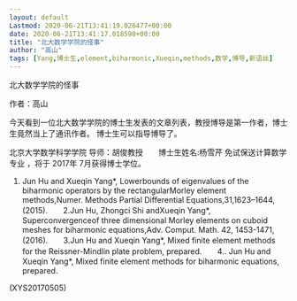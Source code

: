 ```yaml
---
layout: default
Lastmod: 2020-06-21T13:41:19.026477+00:00
date: 2020-06-21T13:41:17.018590+00:00
title: "北大数学学院的怪事"
author: "高山"
tags: [Yang,博士生,element,biharmonic,Xueqin,methods,数学,博导,新语丝]
---
```


北大数学学院的怪事

作者：高山

今天看到一位北大数学学院的博士生发表的文章列表，教授博导是第一作者，博士生竟然当上了通讯作者。 博士生可以指导博导了。

北京大学数学科学学院 导师：胡俊教授　　博士生姓名:杨雪芹 免试保送计算数学专业 ，将于 2017年 7月获得博士学位。

1. Jun Hu and Xueqin Yang*, Lowerbounds of eigenvalues of the biharmonic operators by the rectangularMorley element methods,Numer. Methods Partial Differential Equations,31,1623–1644,(2015).　　2.Jun Hu, Zhongci Shi andXueqin Yang*, Superconvergenceof three dimensional Morley elements on cuboid meshes for biharmonic equations,Adv. Comput. Math. 42, 1453-1471,(2016).　　3.Jun Hu and Xueqin Yang*, Mixed finite element methods for the Reissner-Mindlin plate problem, prepared.　　4.. Jun Hu and Xueqin Yang*, Mixed finite element methods for biharmonic equations, prepared.

(XYS20170505)


